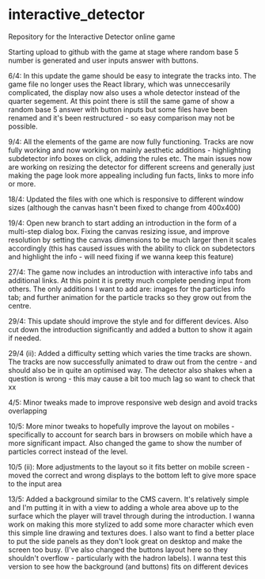 # interactive_detector
Repository for the Interactive Detector online game

Starting upload to github with the game at stage where random base 5 number is generated and user inputs answer with buttons.

6/4: In this update the game should be easy to integrate the tracks into. The game file no longer uses the React library, which was unneccesarily complicated, the display now also uses a whole detector instead of the quarter segement. At this point there is still the same game of show a random base 5 answer with button inputs but some files have been renamed and it's been restructured - so easy comparison may not be possible.

9/4: All the elements of the game are now fully functioning. Tracks are now fully working and now working on mainly aesthetic additions - highlighting subdetector info boxes on click, adding the rules etc. The main issues now are working on resizing the detector for different screens and generally just making the page look more appealing including fun facts, links to more info or more.

18/4: Updated the files with one which is responsive to different window sizes (although the canvas hasn't been fixed to change from 400x400)

19/4: Open new branch to start adding an introduction in the form of a multi-step dialog box. Fixing the canvas resizing issue, and improve resolution by setting the canvas dimensions to be much larger then it scales accordingly (this has caused issues with the ability to click on subdetectors and highlight the info - will need fixing if we wanna keep this feature)

27/4: The game now includes an introduction with interactive info tabs and additional links. At this point it is pretty much complete pending input from others. The only additions I want to add are: images for the particles info tab; and further animation for the particle tracks so they grow out from the centre.

29/4: This update should improve the style and for different devices. Also cut down the introduction significantly and added a button to show it again if needed.

29/4 (ii): Added a difficulty setting which varies the time tracks are shown. The tracks are now successfully animated to draw out from the centre - and should also be in quite an optimised way. The detector also shakes when a question is wrong - this may cause a bit too much lag so want to check that xx

4/5: Minor tweaks made to improve responsive web design and avoid tracks overlapping

10/5: More minor tweaks to hopefully improve the layout on mobiles - specifically to account for search bars in browsers on mobile which have a more significant impact. Also changed the game to show the number of particles correct instead of the level.

10/5 (ii): More adjustments to the layout so it fits better on mobile screen - moved the correct and wrong displays to the bottom left to give more space to the input area

13/5: Added a background similar to the CMS cavern. It's relatively simple and I'm putting it in with a view to adding a whole area above up to the surface which the player will travel through during the introduction. I wanna work on making this more stylized to add some more character which even this simple line drawing and textures does. I also want to find a better place to put the side panels as they don't look great on desktop and make the screen too busy. (I've also changed the buttons layout here so they shouldn't overflow - particularly with the hadron labels). I wanna test this version to see how the background (and buttons) fits on different devices
